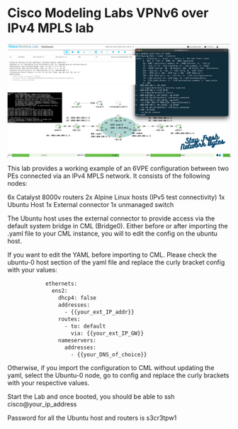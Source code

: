 # Cisco Modeling Labs VPNv6 over IPv4 MPLS lab

![alt text](./images/VPNv6_over_MPLS_IPv4.png "CML VPNv6 over IPv4 MPLS Lab" )

This lab provides a working example of an 6VPE configuration between two PEs connected via an IPv4 MPLS network.  It consists of the following nodes:

6x Catalyst 8000v routers
2x Alpine Linux hosts (IPv5 test connectivity)
1x Ubuntu Host
1x External connector
1x unmanaged switch

The Ubuntu host uses the external connector to provide access via the default system bridge in CML (Bridge0).  Either before or after importing the .yaml file to your CML instance, you will to edit the config on the ubuntu host.

If you want to edit the YAML before importing to CML.  Please check the ubuntu-0 host section of the yaml file and replace the curly bracket config with your values:

                ethernets:
                  ens2:
                    dhcp4: false
                    addresses:
                      - {{your_ext_IP_addr}}
                    routes:
                      - to: default
                        via: {{your_ext_IP_GW}}
                    nameservers:
                      addresses:
                        - {{your_DNS_of_choice}}

Otherwise, if you import the configuration to CML without updating the yaml, select the Ubuntu-0 node, go to config and replace the curly brackets with your respective values.

Start the Lab and once booted, you should be able to ssh cisco@your_ip_address

Password for all the Ubuntu host and routers is s3cr3tpw1
